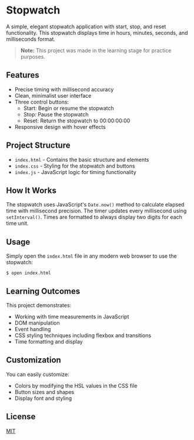 # Stopwatch

A simple, elegant stopwatch application with start, stop, and reset functionality. This stopwatch displays time in hours, minutes, seconds, and milliseconds format.

> **Note:** This project was made in the learning stage for practice purposes.

## Features

- Precise timing with millisecond accuracy
- Clean, minimalist user interface
- Three control buttons:
  - Start: Begin or resume the stopwatch
  - Stop: Pause the stopwatch
  - Reset: Return the stopwatch to 00:00:00:00
- Responsive design with hover effects

## Project Structure

- `index.html` - Contains the basic structure and elements
- `index.css` - Styling for the stopwatch and buttons
- `index.js` - JavaScript logic for timing functionality

## How It Works

The stopwatch uses JavaScript's `Date.now()` method to calculate elapsed time with millisecond precision. The timer updates every millisecond using `setInterval()`. Times are formatted to always display two digits for each time unit.

## Usage

Simply open the `index.html` file in any modern web browser to use the stopwatch:

```
$ open index.html
```

## Learning Outcomes

This project demonstrates:
- Working with time measurements in JavaScript
- DOM manipulation
- Event handling
- CSS styling techniques including flexbox and transitions
- Time formatting and display

## Customization

You can easily customize:
- Colors by modifying the HSL values in the CSS file
- Button sizes and shapes
- Display font and styling

## License

[MIT](https://choosealicense.com/licenses/mit/)
